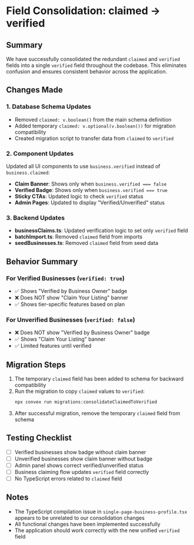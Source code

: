 # Field Consolidation: claimed → verified

## Summary
We have successfully consolidated the redundant `claimed` and `verified` fields into a single `verified` field throughout the codebase. This eliminates confusion and ensures consistent behavior across the application.

## Changes Made

### 1. Database Schema Updates
- Removed `claimed: v.boolean()` from the main schema definition
- Added temporary `claimed: v.optional(v.boolean())` for migration compatibility
- Created migration script to transfer data from `claimed` to `verified`

### 2. Component Updates
Updated all UI components to use `business.verified` instead of `business.claimed`:

- **Claim Banner**: Shows only when `business.verified === false`
- **Verified Badge**: Shows only when `business.verified === true`
- **Sticky CTAs**: Updated logic to check `verified` status
- **Admin Pages**: Updated to display "Verified/Unverified" status

### 3. Backend Updates
- **businessClaims.ts**: Updated verification logic to set only `verified` field
- **batchImport.ts**: Removed `claimed` field from imports
- **seedBusinesses.ts**: Removed `claimed` field from seed data

## Behavior Summary

### For Verified Businesses (`verified: true`)
- ✅ Shows "Verified by Business Owner" badge
- ❌ Does NOT show "Claim Your Listing" banner
- ✅ Shows tier-specific features based on plan

### For Unverified Businesses (`verified: false`)
- ❌ Does NOT show "Verified by Business Owner" badge
- ✅ Shows "Claim Your Listing" banner
- ✅ Limited features until verified

## Migration Steps

1. The temporary `claimed` field has been added to schema for backward compatibility
2. Run the migration to copy `claimed` values to `verified`:
   ```bash
   npx convex run migrations:consolidateClaimedToVerified
   ```
3. After successful migration, remove the temporary `claimed` field from schema

## Testing Checklist

- [ ] Verified businesses show badge without claim banner
- [ ] Unverified businesses show claim banner without badge
- [ ] Admin panel shows correct verified/unverified status
- [ ] Business claiming flow updates `verified` field correctly
- [ ] No TypeScript errors related to `claimed` field

## Notes

- The TypeScript compilation issue in `single-page-business-profile.tsx` appears to be unrelated to our consolidation changes
- All functional changes have been implemented successfully
- The application should work correctly with the new unified `verified` field